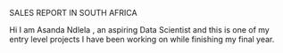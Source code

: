 SALES REPORT IN SOUTH AFRICA

Hi I am Asanda Ndlela , an aspiring Data Scientist and this is one of my entry level projects I have been working on while finishing my final year.
